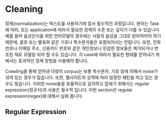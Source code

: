 # Cleaning

정제(normalization)는 텍스트를 사용하기에 앞서 필수적인 과정입니다. 원하는 Task에 따라, 또는 application에 따라서 필요한 정제의 수준 또는 깊이가 다를 수 있습니다. 예를 들어 음성인식을 위한 언어모델의 경우에는 사람의 음성을 그대로 받아적어야 하기 때문에, 괄호 또는 별표와 같은 기호나 특수문자들은 포함되어서는 안됩니다. 또한, 전화번호나 이메일 주소, 신용카드 번호와 같은 개인정보나 민감한 정보들은 제거되거나 변조된 채로 모델링 되야 할 수도 있습니다. 각 case에 따라서 필요한 형태를 얻어내기 위해서는 효과적인 정제 방법을 사용해야 합니다.

Crawling을 통해 얻어낸 다량의 corpus는 보통 특수문자, 기호 등에 의해서 noise가 섞여 있는 경우가 많습니다. 또한, 웹사이트의 성격에 따라 일정한 패턴을 띄고 있는 경우도 많습니다. 이러한 noise들을 효율적으로 감지하고 없애기 위해서는 regular expression(정규식)의 사용은 필수적 입니다. 이번 section은 regular expression(regex)에 대해서 살펴 봅니다.

## Regular Expression



